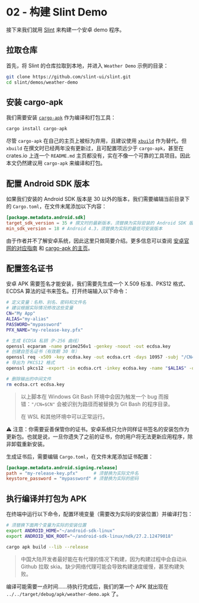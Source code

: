 # 02 - 构建 Slint Demo

接下来我们就用 [Slint](https://slint.dev/) 来构建一个安卓 demo 程序。

## 拉取仓库

首先，将 Slint 的仓库拉取到本地，并进入 `Weather Demo` 示例的目录：

``` Bash
git clone https://github.com/slint-ui/slint.git
cd slint/demos/weather-demo
```

## 安装 cargo-apk

我们需要安装 [`cargo-apk`](https://crates.io/crates/cargo-apk) 作为编译和打包工具：

``` Bash
cargo install cargo-apk
```

尽管 `cargo-apk` 在自己的主页上被标为弃用，且建议使用 [`xbuild`](https://crates.io/crates/xbuild) 作为替代。但 `xbuild` 在撰文时已经两年没有更新过，且可配置项远少于 `cargo-apk`，甚至在 crates.io 上连一个 `README.md` 主页都没有，实在不像一个可靠的工具项目。因此本文仍然建议用 `cargo-apk` 来编译和打包。

## 配置 Android SDK 版本

如果我们安装的 Android SDK 版本是 30 以外的版本，我们需要编辑当前目录下的 `Cargo.toml`，在文件末尾添加以下内容：

``` toml
[package.metadata.android.sdk]
target_sdk_version = 35 # 撰文时的最新版本，须替换为实际安装的 Android SDK 版本
min_sdk_version = 18 # Android 4.3，须替换为实际的最低可安装版本
```

由于作者并不了解安卓系统，因此这里只做简要介绍。更多信息可以查阅 [安卓官网的对应指南](https://developer.android.com/guide/topics/manifest/uses-sdk-element) 和 [cargo-apk 的主页](https://crates.io/crates/cargo-apk)。

## 配置签名证书

安卓 APK 需要签名才能安装，我们需要先生成一个 X.509 标准、PKS12 格式、ECDSA 算法的证书来签名。打开终端输入以下命令：

``` Bash
# 定义变量：名称、别名、密码和文件名
# 建议根据实际情况修改这些变量
CN="My App"
ALIAS="my-alias"
PASSWORD="mypassword"
PFX_NAME="my-release-key.pfx"

# 生成 ECDSA 私钥（P-256 曲线）
openssl ecparam -name prime256v1 -genkey -noout -out ecdsa.key
# 创建自签名证书（有效期 30 年）
openssl req -x509 -key ecdsa.key -out ecdsa.crt -days 10957 -subj "/CN=$CN"
# 导出为 PKCS12 格式
openssl pkcs12 -export -in ecdsa.crt -inkey ecdsa.key -name "$ALIAS" -out "$PFX_NAME" -password pass:"$PASSWORD"

# 删除输出的中间文件
rm ecdsa.crt ecdsa.key
```

> 以上脚本在 Windows Git Bash 环境中会因为触发一个 bug 而报错：`"/CN=$CN"` 会被识别为路径而被替换为 Git Bash 的程序目录。
>
> 在 WSL 和其他环境中可以正常运行。

⚠️ 注意：你需要妥善保管你的证书。安卓系统只允许同样证书签名的安装包作为更新包。也就是说，一旦你遗失了之前的证书，你的用户将无法更新应用程序，除非卸载重新安装。

生成证书后，需要编辑 `Cargo.toml`，在文件末尾添加证书配置：

``` toml
[package.metadata.android.signing.release]
path = "my-release-key.pfx"      # 须替换为实际文件名
keystore_password = "mypassword" # 须替换为实际的密码
```

## 执行编译并打包为 APK

在终端中运行以下命令，配置环境变量（需要改为实际的安装位置）并编译打包：

``` Bash
# 须替换下面两个变量为实际的安装位置
export ANDROID_HOME="~/android-sdk-linux"
export ANDROID_NDK_ROOT="~/android-sdk-linux/ndk/27.2.12479018"

cargo apk build --lib --release
```

> 中国大陆开发者最好能在有代理的情况下构建，因为构建过程中会自动从 Github 拉取 skia。缺少网络代理可能会导致构建速度缓慢，甚至构建失败。

编译可能需要一点时间……待执行完成后，我们的第一个 APK 就出现在 `../../target/debug/apk/weather-demo.apk` 了。
